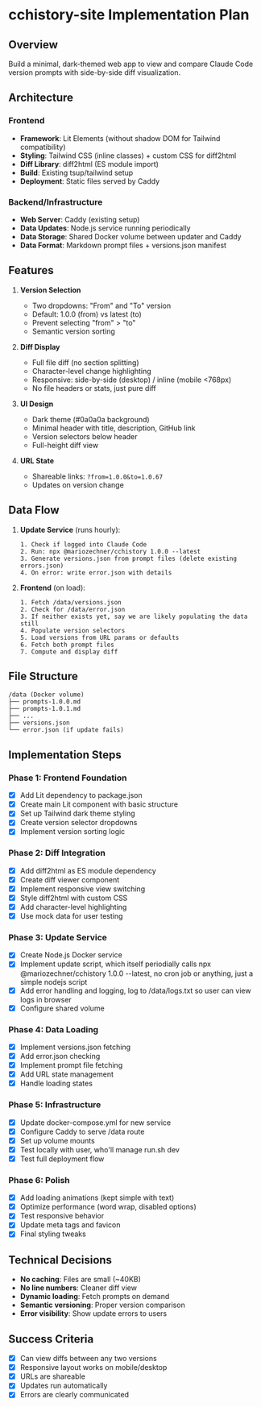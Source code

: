 # cchistory-site Implementation Plan

## Overview
Build a minimal, dark-themed web app to view and compare Claude Code version prompts with side-by-side diff visualization.

## Architecture

### Frontend
- **Framework**: Lit Elements (without shadow DOM for Tailwind compatibility)
- **Styling**: Tailwind CSS (inline classes) + custom CSS for diff2html
- **Diff Library**: diff2html (ES module import)
- **Build**: Existing tsup/tailwind setup
- **Deployment**: Static files served by Caddy

### Backend/Infrastructure
- **Web Server**: Caddy (existing setup)
- **Data Updates**: Node.js service running periodically
- **Data Storage**: Shared Docker volume between updater and Caddy
- **Data Format**: Markdown prompt files + versions.json manifest

## Features

1. **Version Selection**
   - Two dropdowns: "From" and "To" version
   - Default: 1.0.0 (from) vs latest (to)
   - Prevent selecting "from" > "to"
   - Semantic version sorting

2. **Diff Display**
   - Full file diff (no section splitting)
   - Character-level change highlighting
   - Responsive: side-by-side (desktop) / inline (mobile <768px)
   - No file headers or stats, just pure diff

3. **UI Design**
   - Dark theme (#0a0a0a background)
   - Minimal header with title, description, GitHub link
   - Version selectors below header
   - Full-height diff view

4. **URL State**
   - Shareable links: `?from=1.0.0&to=1.0.67`
   - Updates on version change

## Data Flow

1. **Update Service** (runs hourly):
   ```
   1. Check if logged into Claude Code
   2. Run: npx @mariozechner/cchistory 1.0.0 --latest
   3. Generate versions.json from prompt files (delete existing errors.json)
   4. On error: write error.json with details
   ```

2. **Frontend** (on load):
   ```
   1. Fetch /data/versions.json
   2. Check for /data/error.json
   3. If neither exists yet, say we are likely populating the data still
   4. Populate version selectors
   5. Load versions from URL params or defaults
   6. Fetch both prompt files
   7. Compute and display diff
   ```

## File Structure

```
/data (Docker volume)
├── prompts-1.0.0.md
├── prompts-1.0.1.md
├── ...
├── versions.json
└── error.json (if update fails)
```

## Implementation Steps

### Phase 1: Frontend Foundation
- [x] Add Lit dependency to package.json
- [x] Create main Lit component with basic structure
- [x] Set up Tailwind dark theme styling
- [x] Create version selector dropdowns
- [x] Implement version sorting logic

### Phase 2: Diff Integration
- [x] Add diff2html as ES module dependency
- [x] Create diff viewer component
- [x] Implement responsive view switching
- [x] Style diff2html with custom CSS
- [x] Add character-level highlighting
- [x] Use mock data for user testing

### Phase 3: Update Service
- [x] Create Node.js Docker service
- [x] Implement update script, which itself periodially calls  npx @mariozechner/cchistory 1.0.0 --latest, no cron job or anything, just a simple nodejs script
- [x] Add error handling and logging, log to /data/logs.txt so user can view logs in browser
- [x] Configure shared volume

### Phase 4: Data Loading
- [x] Implement versions.json fetching
- [x] Add error.json checking
- [x] Implement prompt file fetching
- [x] Add URL state management
- [x] Handle loading states

### Phase 5: Infrastructure
- [x] Update docker-compose.yml for new service
- [x] Configure Caddy to serve /data route
- [x] Set up volume mounts
- [x] Test locally with user, who'll manage run.sh dev
- [x] Test full deployment flow

### Phase 6: Polish
- [x] Add loading animations (kept simple with text)
- [x] Optimize performance (word wrap, disabled options)
- [x] Test responsive behavior
- [x] Update meta tags and favicon
- [x] Final styling tweaks

## Technical Decisions

- **No caching**: Files are small (~40KB)
- **No line numbers**: Cleaner diff view
- **Dynamic loading**: Fetch prompts on demand
- **Semantic versioning**: Proper version comparison
- **Error visibility**: Show update errors to users

## Success Criteria

- [x] Can view diffs between any two versions
- [x] Responsive layout works on mobile/desktop
- [x] URLs are shareable
- [x] Updates run automatically
- [x] Errors are clearly communicated